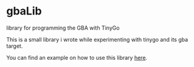 # gbaLib
library for programming the GBA with TinyGo

This is a small library i wrote while experimenting with tinygo and its gba target.

You can find an example on how to use this library [here](https://github.com/MnlPhlp/GBA-Test).

